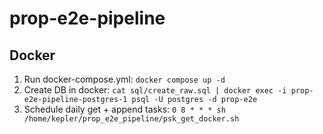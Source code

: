 # prop-e2e-pipeline

## Docker
1. Run docker-compose.yml: `docker compose up -d`
2. Create DB in docker: `cat sql/create_raw.sql | docker exec -i prop-e2e-pipeline-postgres-1 psql -U postgres -d prop-e2e`
3. Schedule daily get + append tasks: `0 8 * * * sh /home/kepler/prop_e2e_pipeline/psk_get_docker.sh`
